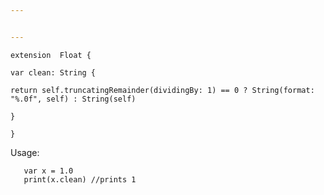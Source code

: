 ```yaml
---


---
```


<pre><code>extension  Float {

var clean: String {

return self.truncatingRemainder(dividingBy: 1) == 0 ? String(format: "%.0f", self) : String(self)

}

}
</code></pre>
<p>Usage:</p>
<pre><code>   var x = 1.0
   print(x.clean) //prints 1
</code></pre>

